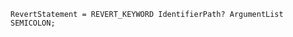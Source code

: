 <!-- This file is generated automatically by infrastructure scripts. Please don't edit by hand. -->

```{ .ebnf .slang-ebnf #RevertStatement }
RevertStatement = REVERT_KEYWORD IdentifierPath? ArgumentList SEMICOLON;
```
